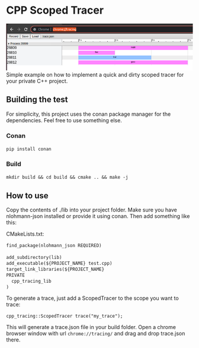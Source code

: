 # CPP Scoped Tracer
 ![trace_screenshot](/res/trace.png)
Simple example on how to implement a quick and dirty scoped tracer for your private C++ project.

## Building the test
For simplicity, this project uses the conan package manager for the dependencies. Feel free to use something else.
### Conan
```pip install conan```
### Build
```mkdir build && cd build && cmake .. && make -j```

## How to use
Copy the contents of ./lib into your project folder. Make sure you have nlohmann-json installed or provide it using conan. Then add something like this:

CMakeLists.txt:
```
find_package(nlohmann_json REQUIRED)

add_subdirectory(lib)
add_executable(${PROJECT_NAME} test.cpp)
target_link_libraries(${PROJECT_NAME}
PRIVATE
  cpp_tracing_lib
)
```

To generate a trace, just add a ScopedTracer to the scope you want to trace:
```
cpp_tracing::ScopedTracer trace("my_trace");
```

This will generate a trace.json file in your build folder. Open a chrome browser window with url  ```chrome://tracing/``` and drag and drop trace.json there. 
